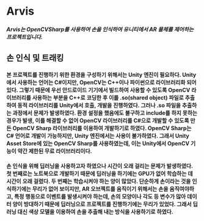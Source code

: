 # Arvis

##### Arvis는 OpenCVSharp를 사용하여 손을 인식하여 유니티에서 AR 물체를 제어하는 프로젝트입니다.




## 손 인식 및 트래킹

#### 본 프로젝트를 진행하기 위한 환경을 구성하기 위해서는 Unity 엔진이 필요하다. Unity에서 사용하는 언어는 C#이지만, OpenCV는 C++이나 파이썬으로 라이브러리화 되어있다. 그렇기 때문에 우선 안드로이드 기기에서 빌드하여 사용할 수 있도록 OpenCV 라이브러리를 사용하는 부분을 C++로 코딩한 후 이를 .so(shared object) 파일로 추출하여 동적 라이브러리를 Unity에서 호출, 개발을 진행하였다. 그러나 .so 파일을 추출하는 과정에서 문제가 발생하였다. 환경 설정을 했음에도 불구하고 include를 하지 못하는 경우가 발생, 이를 해결할 수 없어 OpenCV 라이브러리를 C#으로 개발할 수 있도록 만든 OpenCV Sharp 라이브러리를 이용하여 개발하기로 하였다. OpenCV Sharp는 C# 언어로 개발이 가능하지만, Unity 엔진에서는 사용이 불가하였다. 그래서 Unity Asset Store에 있는 OpenCV Sharp를 사용하였는데, 이는 Unity에서 OpenCV 기능이 약간 제한된 무료 라이브러리이다.


#### 손 인식을 위해 딥러닝을 사용하고자 하였으나 시간이 오래 걸리는 문제가 발생하였다. 첫 번째로는 노트북으로 개발하기 때문에 딥러닝을 하기에는 GPU가 없어 학습하는 데 시간이 오래 걸렸다. 두 번째는 학습시켜야 하는 양이 많았다. 단순하게 손이라는 것을 인식하기에는 무리가 없어 보이지만, AR 오브젝트를 움직이기 위해서는 손을 움직여야하고, 특정 행동으로 이벤트를 발생시켜야 하는데, 손의 모양이나 각도 등 변수가 많아 데이터 양이 방대하기 때문에 딥러닝으로 프로젝트를 진행하기에는 무리가 있었다. 그래서 딥러닝 대신 색상 모델을 이용하여 손을 추출해 내는 방식을 사용하기로 하였다. 